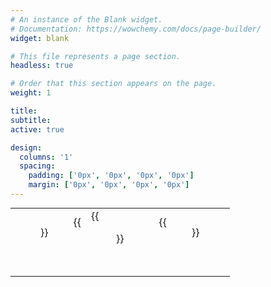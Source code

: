```yaml
---
# An instance of the Blank widget.
# Documentation: https://wowchemy.com/docs/page-builder/
widget: blank

# This file represents a page section.
headless: true

# Order that this section appears on the page.
weight: 1

title:
subtitle:
active: true

design:
  columns: '1'
  spacing:
    padding: ['0px', '0px', '0px', '0px']
    margin: ['0px', '0px', '0px', '0px']
---
```

<table  cellpadding="5" style="margin:auto">
	<tbody>
		<tr class="text-align:left; height:60px">
			<td class="text-align:center">{{<figure src="princeton_logo_100.png" alt="princeton logo" style="float:left; height:50px" >}}</td>
			<td class="text-align:center">
{{<figure src="kingsbury_lab_logo_100.png" alt="kingsbury lab logo" style="float:center; height:50px">}}</td>
			<td class="text-align:right">{{<figure src="andlinger_logo.png" alt="andlinger center logo" style="float:right; height:50px" >}}</td>
		</tr>
	</tbody>
</table>




